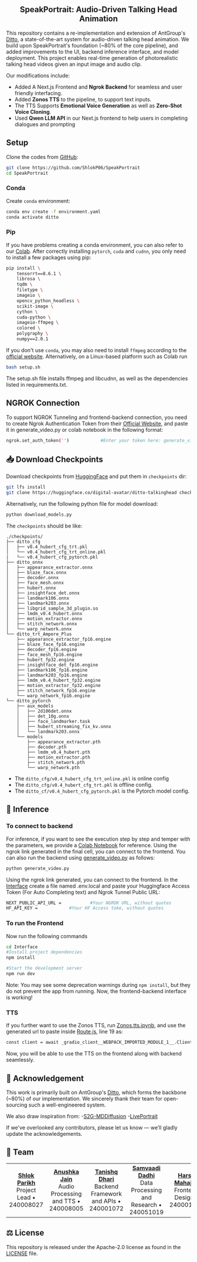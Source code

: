 <h2 align='center'>SpeakPortrait: Audio-Driven Talking Head Animation</h2>

This repository contains a re-implementation and extension of AntGroup's [Ditto](https://github.com/antgroup/ditto-talkinghead), a state-of-the-art system for audio-driven talking head animation. We build upon SpeakPortrait's foundation (~80% of the core pipeline), and added improvements to the UI, backend inference interface, and model deployment. This project enables real-time generation of photorealistic talking head videos given an input image and audio clip.

Our modifications include:
- Added A Next.js Frontend and **Ngrok Backend** for seamless and user friendly interfacing. <br>
- Added **Zonos TTS** to the pipeline, to support text inputs. <br>
- The TTS Supports **Emotional Voice Generation** as well as **Zero-Shot Voice Cloning**. <br>
- Used **Qwen LLM API** in our Next.js frontend to help users in completing dialogues and prompting

## Setup
Clone the codes from [GitHub](https://github.com/ShlokP06/SpeakPortrait):  
```bash
git clone https://github.com/ShlokP06/SpeakPortrait
cd SpeakPortrait
```

### Conda
Create `conda` environment:
```bash
conda env create -f environment.yaml
conda activate ditto
```

### Pip
If you have problems creating a conda environment, you can also refer to our [Colab](https://colab.research.google.com/drive/19SUi1TiO32IS-Crmsu9wrkNspWE8tFbs?usp=sharing). 
After correctly installing `pytorch`, `cuda` and `cudnn`, you only need to install a few packages using pip:
```bash
pip install \
    tensorrt==8.6.1 \
    librosa \
    tqdm \
    filetype \
    imageio \
    opencv_python_headless \
    scikit-image \
    cython \
    cuda-python \
    imageio-ffmpeg \
    colored \
    polygraphy \
    numpy==2.0.1
```

If you don't use `conda`, you may also need to install `ffmpeg` according to the [official website](https://www.ffmpeg.org/download.html).
Alternatively, on a Linux-based platform such as Colab run 
```bash
bash setup.sh
```
The setup.sh file installs ffmpeg and libcudnn, as well as the dependencies listed in requirements.txt.

## NGROK Connection
To support NGROK Tunneling and frontend-backend connection, you need to create Ngrok Authentication Token from their [Official Website](https://ngrok.com/), and paste it in generate_video.py or colab notebook in the following format:
```bash
ngrok.set_auth_token('')            #Enter your token here: generate_video.py line 15, video_generation.ipynb last cell, line 8
```

## 📥 Download Checkpoints

Download checkpoints from [HuggingFace](https://huggingface.co/digital-avatar/ditto-talkinghead) and put them in `checkpoints` dir:
```bash
git lfs install
git clone https://huggingface.co/digital-avatar/ditto-talkinghead checkpoints
```
Alternatively, run the following python file for model download:
```bash
python download_models.py
```

The `checkpoints` should be like:
```text
./checkpoints/
├── ditto_cfg
│   ├── v0.4_hubert_cfg_trt.pkl
│   └── v0.4_hubert_cfg_trt_online.pkl
|   └── v0.4_hubert_cfg_pytorch.pkl
├── ditto_onnx
│   ├── appearance_extractor.onnx
│   ├── blaze_face.onnx
│   ├── decoder.onnx
│   ├── face_mesh.onnx
│   ├── hubert.onnx
│   ├── insightface_det.onnx
│   ├── landmark106.onnx
│   ├── landmark203.onnx
│   ├── libgrid_sample_3d_plugin.so
│   ├── lmdm_v0.4_hubert.onnx
│   ├── motion_extractor.onnx
│   ├── stitch_network.onnx
│   └── warp_network.onnx
└── ditto_trt_Ampere_Plus
    ├── appearance_extractor_fp16.engine
    ├── blaze_face_fp16.engine
    ├── decoder_fp16.engine
    ├── face_mesh_fp16.engine
    ├── hubert_fp32.engine
    ├── insightface_det_fp16.engine
    ├── landmark106_fp16.engine
    ├── landmark203_fp16.engine
    ├── lmdm_v0.4_hubert_fp32.engine
    ├── motion_extractor_fp32.engine
    ├── stitch_network_fp16.engine
    └── warp_network_fp16.engine
└── ditto_pytorch
    ├── aux_models
    │   ├── 2d106det.onnx
    │   ├── det_10g.onnx
    │   ├── face_landmarker.task
    │   ├── hubert_streaming_fix_kv.onnx
    │   └── landmark203.onnx
    └── models
        ├── appearance_extractor.pth
        ├── decoder.pth
        ├── lmdm_v0.4_hubert.pth
        ├── motion_extractor.pth
        ├── stitch_network.pth
        └── warp_network.pth
```

- The `ditto_cfg/v0.4_hubert_cfg_trt_online.pkl` is online config
- The `ditto_cfg/v0.4_hubert_cfg_trt.pkl` is offline config.
- The `ditto_cf/v0.4_hubert_cfg_pytorch.pkl` is the Pytorch model config.


## 🚀 Inference 
### To connect to backend
For inference, if you want to see the execution step by step and temper with the parameters, we provide a [Colab Notebook](https://github.com/ShlokP06/SpeakPortrait/blob/main/Interface/backend_script/Video_generation.ipynb) for reference.
Using the ngrok link generated in the final cell, you can connect to the frontend.
You can also run the backend using [generate_video.py](https://github.com/ShlokP06/SpeakPortrait/blob/main/generate_video.py) as follows:
```bash
python generate_video.py
```
Using the ngrok link generated, you can connect to the frontend.
In the [Interface](https://github.com/ShlokP06/SpeakPortrait/blob/main/Interface) create a file named .env.local and paste your Huggingface Access Token (For Auto Completing text) and Ngrok Tunnel Public URL:
```bash
NEXT_PUBLIC_API_URL =           #Your NGROK URL, without quotes
HF_API_KEY =            #Your HF Access toke, without quotes
```
### To run the Frontend
Now run the following commands
```bash
cd Interface
#Install project dependencies
npm install

#Start the development server
npm run dev
```
Note: You may see some deprecation warnings during `npm install`, but they do not prevent the app from running.
Now, the frontend-backend interface is working!

### TTS
If you further want to use the Zonos TTS, run [Zonos.tts.ipynb](https://github.com/ShlokP06/SpeakPortrait/blob/main/Interface/backend_script/Zonos_tts.ipynb), and use the generated url to paste inside [Route.js](https://github.com/ShlokP06/SpeakPortrait/blob/main/Interface/.next/server/app/api/zonos/route.js), line 19 as:
```bash
const client = await _gradio_client__WEBPACK_IMPORTED_MODULE_1__.Client.connect("");          // Add the URL here
```
Now, you will be able to use the TTS on the frontend along with backend seamlessly.
## 📧 Acknowledgement
This work is primarily built on AntGroup's [Ditto](https://github.com/antgroup/ditto-talkinghead), which forms the backbone (~80%) of our implementation. We sincerely thank their team for open-sourcing such a well-engineered system.

We also draw inspiration from:
-[S2G-MDDiffusion](https://github.com/thuhcsi/S2G-MDDiffusion)
-[LivePortrait](https://github.com/KwaiVGI/LivePortrait)

If we've overlooked any contributors, please let us know — we’ll gladly update the acknowledgements.

## 👥 Team

<table>
  <tr>
    <td align="center">
      <a href="https://www.linkedin.com/in/shlok-parikh-370773335/">
        <b>Shlok Parikh</b>
      </a>
      <br />Project Lead • 240008027
    </td>
    <td align="center">
      <a href="https://www.linkedin.com/in/anushka-jain-12a812318/">
        <b>Anushka Jain</b>
      </a>
      <br /> Audio Processing and TTS • 240008005
    </td>
    <td align="center">
      <a href="https://www.linkedin.com/in/tanishq-dhari-734029360/">
        <b>Tanishq Dhari</b>
      </a>
      <br />Backend Framework and APIs • 240001072
    </td>
    <td align="center">
      <a href="https://www.linkedin.com/in/samvaadi-dadhi-8528a631a/">
        <b>Samvaadi Dadhi</b>
      </a>
      <br /> Data Processing and Research • 240051019
    </td>
    <td align="center">
      <a href="https://www.linkedin.com/in/harsh-mahajan-4b3b9431b/">
        <b>Harsh Mahajan</b>
      </a>
      <br />Frontend Design • 240001034
    </td>
  </tr>
</table>

## ⚖️ License
This repository is released under the Apache-2.0 license as found in the [LICENSE](LICENSE) file.
